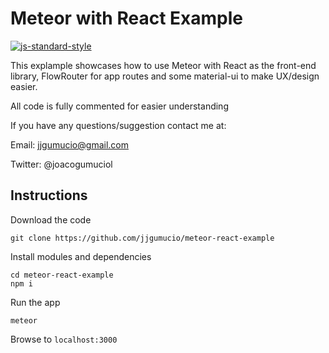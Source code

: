 # Meteor with React Example

[![js-standard-style](https://img.shields.io/badge/code%20style-standard-brightgreen.svg)](http://standardjs.com/)

This explample showcases how to use Meteor with React as the front-end library,
FlowRouter for app routes and some material-ui to make UX/design easier.

All code is fully commented for easier understanding

If you have any questions/suggestion contact me at:

Email: jjgumucio@gmail.com

Twitter: @joacogumuciol

## Instructions

Download the code

```
git clone https://github.com/jjgumucio/meteor-react-example
```

Install modules and dependencies

```
cd meteor-react-example
npm i
```

Run the app

```
meteor
```

Browse to ```localhost:3000```

